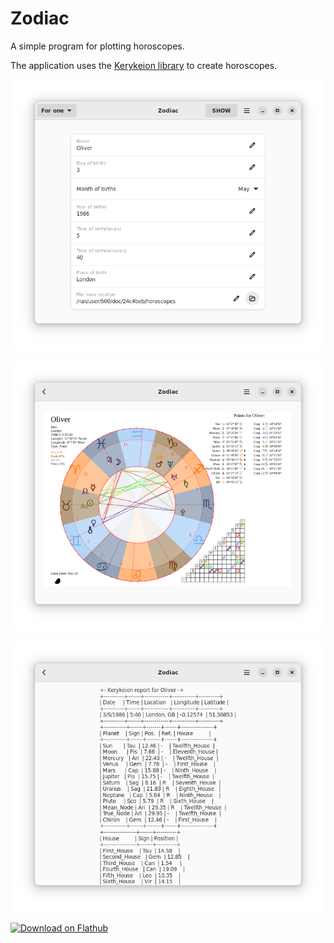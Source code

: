 # Zodiac
A simple program for plotting horoscopes.

The application uses the [Kerykeion library](https://pypi.org/project/kerykeion/) to create horoscopes.

![screenshot1.png](/data/screenshot1.png)

![screenshot2.png](/data/screenshot2.png)

![screenshot3.png](/data/screenshot3.png)

[<img src="https://flathub.org/assets/badges/flathub-badge-en.svg" width="200" alt="Download on Flathub">](https://flathub.org/apps/details/io.github.alexkdeveloper.zodiac)
